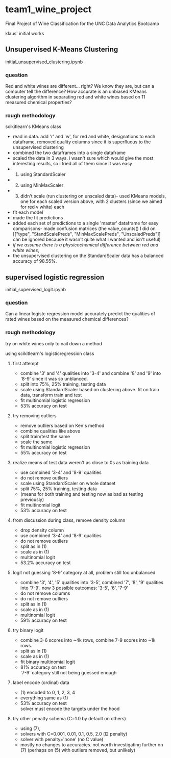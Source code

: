 # team1_wine_project
Final Project of Wine Classification for the UNC Data Analytics Bootcamp

klaus' initial works

## Unsupervised K-Means Clustering

initial_unsupervised_clustering.ipynb

### question  

Red and white wines are different... right? We know they are, but can a computer tell the difference? How accurate is an unbiased KMeans clustering algorithm in separating red and white wines based on 11 measured chemical properties?  

### rough methodology

scikitlearn's KMeans class

- read in data. add 'r' and 'w', for red and white, designations to each dataframe. removed quality columns since it is superfluous to the unsupervised clustering
- combined the two dataframes into a single dataframe
- scaled the data in 3 ways. i wasn't sure which would give the most interesting results, so i tried all of them since it was easy
- 1) using StandardScaler
- 2) using MinMaxScaler
- 3) didn't scale (run clustering on unscaled data)- used KMeans models, one for each scaled version above, with 2 clusters (since we aimed for red v white) each
- fit each model
- made the fit predictions
- added each set of predictions to a single 'master' dataframe for easy comparisons- made confusion matrices (the value_counts() I did on [["type", "StandScalePreds", "MinMaxScalePreds", "UnscaledPreds"]] can be ignored because it wasn't quite what I wanted and isn't useful)
- *if we assume there is a physicochemical difference between red and white wines*,
- the unsupervised clustering on the StandardScaler data has a balanced accuracy of 98.55%.


## supervised logistic regression

initial_supervised_logit.ipynb

### question  

Can a linear logistc regression model accurately predict the qualities of rated wines based on the measured chemical differences?  

### rough methodology

try on white wines only to nail down a method

using scikitlearn's logisticregression class

1) first attempt
   - combine '3' and '4' qualities into '3-4' and combine '8' and '9' into '8-9' since it was so unblanced.  
   - split into 75%, 25% training, testing data
   - scale using StandardScaler based on clustering above. fit on train data, transform train and test
   - fit multinomial logistic regression
   - 53% accuracy on test  


2) try removing outliers
   - remove outliers based on Ken's method
   - combine qualities like above
   - split train/test the same 
   - scale the same
   - fit multinomial logistic regression
   - 55% accuracy on test

3) realize means of test data weren't as close to 0s as training data
   - use combined '3-4' and '8-9' qualities
   - do not remove outliers
   - scale using StandardScaler on whole dataset
   - split 75%, 25% training, testing data
   - (means for both training and testing now as bad as testing previously)
   - fit multinomial logit
   - 53% accuracy on test

4) from discussion during class, remove density column
   - drop density column
   - use combined '3-4' and '8-9' qualities
   - do not remove outliers
   - split as in (1)
   - scale as in (1)
   - multinomial logit
   - 53.2% accuracy on test

5) logit not guessing '8-9' category at all, problem still too unbalanced
   - combine '3', '4', '5' qualities into '3-5', combined '7', '8', '9' qualities into '7-9'. now 3 possible outcomes: '3-5', '6', '7-9'
   - do not remove columns
   - do not remove outliers
   - split as in (1)
   - scale as in (1)
   - multinomial logit
   - 59% accuracy on test

6) try binary logit
   - combine 3-6 scores into ~4k rows, combine 7-9 scores into ~1k rows. 
   - split as in (1)
   - scale as in (1)
   - fit binary multinomial logit
   - 81% accuracy on test  
   '7-9' category still not being guessed enough

7) label encode (ordinal) data
   - (1) encoded to 0, 1, 2, 3, 4
   - everything same as (1)
   - 53% accuracy on test  
   solver must encode the targets under the hood  

8) try other penalty schema (C=1.0 by default on others)
   - using (7),
   - solvers with C=0.001, 0.01, 0.1, 0.5, 2.0 (l2 penalty)
   - solver with penalty='none' (no C value)
   - mostly no changes to accuracies. not worth investigating further on (7) (perhaps on (5) with outliers removed, but unlikely)

